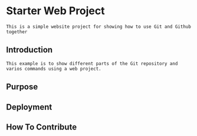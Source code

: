 # Starter Web Project
	
	This is a simple website project for showing how to use Git and Github together

## Introduction

	This example is to show different parts of the Git repository and varios commands using a web project.

## Purpose

## Deployment

## How To Contribute